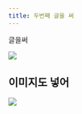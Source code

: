 ```yaml
---
title: 두번째 글을 써
---
```

글을써

![](https://goqual-homepage-images.s3.ap-northeast-2.amazonaws.com/2023/11/17/6ec444fc7babd1b640a29fa15_230523_store.jpg)

## 이미지도 넣어

![](https://goqual-homepage-images.s3.ap-northeast-2.amazonaws.com/2023/11/17/6ec444fc7babd1b640a29fa16_231006.jpg)

